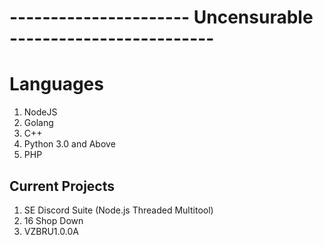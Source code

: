 # ---------------------- Uncensurable -------------------------


# Languages

 1. NodeJS
 2. Golang
 3. C++
 4. Python 3.0 and Above
 5. PHP

## Current Projects

 1. SE Discord Suite (Node.js Threaded Multitool)
 2. 16 Shop Down
 3. VZBRU1.0.0A
